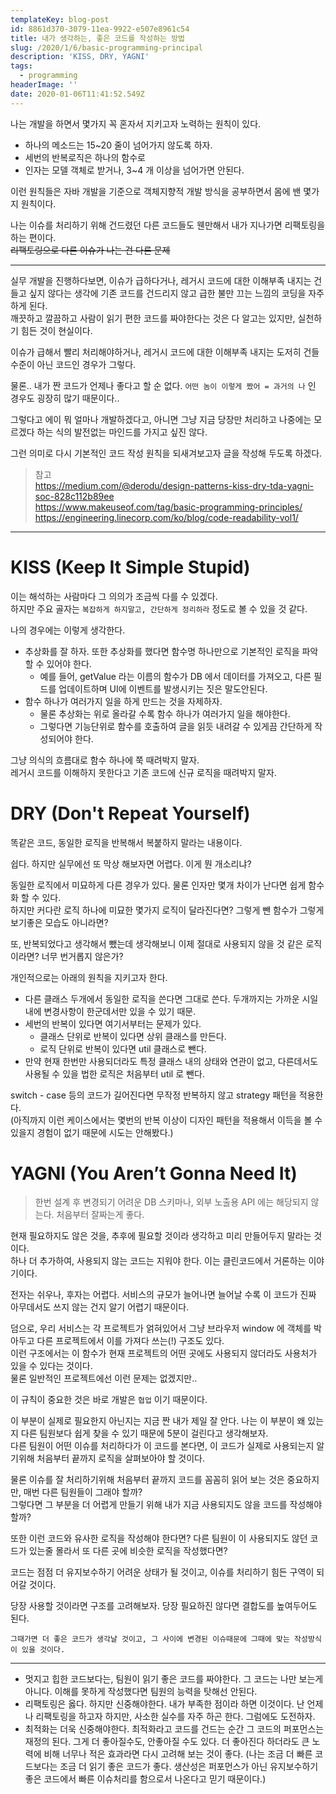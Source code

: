 ```yaml
---
templateKey: blog-post
id: 8861d370-3079-11ea-9922-e507e8961c54
title: 내가 생각하는, 좋은 코드를 작성하는 방법
slug: /2020/1/6/basic-programming-principal
description: 'KISS, DRY, YAGNI'
tags:
  - programming
headerImage: ''
date: 2020-01-06T11:41:52.549Z
---
```


나는 개발을 하면서 몇가지 꼭 혼자서 지키고자 노력하는 원칙이 있다.

- 하나의 메소드는 15~20 줄이 넘어가지 않도록 하자.
- 세번의 반복로직은 하나의 함수로
- 인자는 모델 객체로 받거나, 3~4 개 이상을 넘어가면 안된다.

이런 원칙들은 자바 개발을 기준으로 객체지향적 개발 방식을 공부하면서 몸에 밴 몇가지 원칙이다.

나는 이슈를 처리하기 위해 건드렸던 다른 코드들도 웬만해서 내가 지나가면 리팩토링을 하는 편이다.  
~~리팩토링으로 다른 이슈가 나는 건 다른 문제~~

---

실무 개발을 진행하다보면, 이슈가 급하다거나, 레거시 코드에 대한 이해부족 내지는 건들고 싶지 않다는 생각에 기존 코드를 건드리지 않고 급한 불만 끄는 느낌의 코딩을 자주 하게 된다.  
깨끗하고 깔끔하고 사람이 읽기 편한 코드를 짜야한다는 것은 다 알고는 있지만, 실천하기 힘든 것이 현실이다.

이슈가 급해서 빨리 처리해야하거나, 레거시 코드에 대한 이해부족 내지는 도저히 건들 수준이 아닌 코드인 경우가 그렇다.

물론.. 내가 짠 코드가 언제나 좋다고 할 순 없다. `어떤 놈이 이렇게 짰어 = 과거의 나` 인 경우도 굉장히 많기 때문이다..

그렇다고 에이 뭐 얼마나 개발하겠다고, 아니면 그냥 지금 당장만 처리하고 나중에는 모르겠다 하는 식의 발전없는 마인드를 가지고 싶진 않다.

그런 의미로 다시 기본적인 코드 작성 원칙을 되새겨보고자 글을 작성해 두도록 하겠다.

> 참고  
> https://medium.com/@derodu/design-patterns-kiss-dry-tda-yagni-soc-828c112b89ee  
> https://www.makeuseof.com/tag/basic-programming-principles/  
> https://engineering.linecorp.com/ko/blog/code-readability-vol1/

---

# KISS (Keep It Simple Stupid)

이는 해석하는 사람마다 그 의의가 조금씩 다를 수 있겠다.  
하지만 주요 골자는 `복잡하게 하지말고, 간단하게 정리하라` 정도로 볼 수 있을 것 같다.

나의 경우에는 이렇게 생각한다.

- 추상화를 잘 하자. 또한 추상화를 했다면 함수명 하나만으로 기본적인 로직을 파악할 수 있어야 한다.
  - 예를 들어, getValue 라는 이름의 함수가 DB 에서 데이터를 가져오고, 다른 필드를 업데이트하며 UI에 이벤트를 발생시키는 짓은 말도안된다.
- 함수 하나가 여러가지 일을 하게 만드는 것을 자제하자.
  - 물론 추상화는 위로 올라갈 수록 함수 하나가 여러가지 일을 해야한다.
  - 그렇다면 기능단위로 함수를 호출하여 글을 읽듯 내려갈 수 있게끔 간단하게 작성되어야 한다.
  
그냥 의식의 흐름대로 함수 하나에 쭉 때려박지 말자.  
레거시 코드를 이해하지 못한다고 기존 코드에 신규 로직을 때려박지 말자.

# DRY (Don't Repeat Yourself)

똑같은 코드, 동일한 로직을 반복해서 복붙하지 말라는 내용이다.

쉽다. 하지만 실무에선 또 막상 해보자면 어렵다. 이게 뭔 개소리냐?

동일한 로직에서 미묘하게 다른 경우가 있다. 물론 인자만 몇개 차이가 난다면 쉽게 함수화 할 수 있다.  
하지만 커다란 로직 하나에 미묘한 몇가지 로직이 달라진다면? 그렇게 뺀 함수가 그렇게 보기좋은 모습도 아니라면?

또, 반복되었다고 생각해서 뺐는데 생각해보니 이제 절대로 사용되지 않을 것 같은 로직이라면? 너무 번거롭지 않은가?

개인적으로는 아래의 원칙을 지키고자 한다.

- 다른 클래스 두개에서 동일한 로직을 쓴다면 그대로 쓴다. 두개까지는 가까운 시일 내에 변경사항이 한군데서만 있을 수 있기 때문.
- 세번의 반복이 있다면 여기서부터는 문제가 있다.
  - 클래스 단위로 반복이 있다면 상위 클래스를 만든다.
  - 로직 단위로 반복이 있다면 util 클래스로 뺀다.
- 만약 현재 한번만 사용되더라도 특정 클래스 내의 상태와 연관이 없고, 다른데서도 사용될 수 있을 법한 로직은 처음부터 util 로 뺀다.

switch - case 등의 코드가 길어진다면 무작정 반복하지 않고 strategy 패턴을 적용한다.  
(아직까지 이런 케이스에서는 몇번의 반복 이상이 디자인 패턴을 적용해서 이득을 볼 수 있을지 경험이 없기 때문에 시도는 안해봤다.)

# YAGNI (You Aren’t Gonna Need It)

> 한번 설계 후 변경되기 어려운 DB 스키마나, 외부 노출용 API 에는 해당되지 않는다. 처음부터 잘짜는게 좋다.

현재 필요하지도 않은 것을, 추후에 필요할 것이라 생각하고 미리 만들어두지 말라는 것이다.  
하나 더 추가하여, 사용되지 않는 코드는 지워야 한다. 이는 클린코드에서 거론하는 이야기이다.

전자는 쉬우나, 후자는 어렵다. 서비스의 규모가 늘어나면 늘어날 수록 이 코드가 진짜 아무데서도 쓰지 않는 건지 알기 어렵기 때문이다.

덤으로, 우리 서비스는 각 프로젝트가 얽혀있어서 그냥 브라우저 window 에 객체를 박아두고 다른 프로젝트에서 이를 가져다 쓰는(!) 구조도 있다.  
이런 구조에서는 이 함수가 현재 프로젝트의 어떤 곳에도 사용되지 않더라도 사용처가 있을 수 있다는 것이다.  
물론 일반적인 프로젝트에선 이런 문제는 없겠지만..

이 규칙이 중요한 것은 바로 개발은 `협업` 이기 때문이다.

이 부분이 실제로 필요한지 아닌지는 지금 짠 내가 제일 잘 안다. 나는 이 부분이 왜 있는지 다른 팀원보다 쉽게 찾을 수 있기 때문에 5분이 걸린다고 생각해보자.  
다른 팀원이 어떤 이슈를 처리하다가 이 코드를 본다면, 이 코드가 실제로 사용되는지 알기위해 처음부터 끝까지 로직을 살펴보아야 할 것이다.

물론 이슈를 잘 처리하기위해 처음부터 끝까지 코드를 꼼꼼히 읽어 보는 것은 중요하지만, 매번 다른 팀원들이 그래야 할까?  
그렇다면 그 부분을 더 어렵게 만들기 위해 내가 지금 사용되지도 않을 코드를 작성해야 할까?

또한 이런 코드와 유사한 로직을 작성해야 한다면? 다른 팀원이 이 사용되지도 않던 코드가 있는줄 몰라서 또 다른 곳에 비슷한 로직을 작성했다면?

코드는 점점 더 유지보수하기 어려운 상태가 될 것이고, 이슈를 처리하기 힘든 구역이 되어갈 것이다.

당장 사용할 것이라면 구조를 고려해보자. 당장 필요하진 않다면 결합도를 높여두어도 된다.

`그때가면 더 좋은 코드가 생각날 것이고, 그 사이에 변경된 이슈때문에 그때에 맞는 작성방식이 있을 것이다.`

---

- 멋지고 힙한 코드보다는, 팀원이 읽기 좋은 코드를 짜야한다.
  그 코드는 나만 보는게 아니다. 이해를 못하게 작성했다면 팀원의 능력을 탓해선 안된다.
- 리팩토링은 옳다. 하지만 신중해야한다. 내가 부족한 점이라 하면 이것이다.
  난 언제나 리팩토링을 하고자 하지만, 사소한 실수를 자주 하곤 한다. 그럼에도 도전하자.
- 최적화는 더욱 신중해야한다. 최적화라고 코드를 건드는 순간 그 코드의 퍼포먼스는 재정의 된다.
  그게 더 좋아질수도, 안좋아질 수도 있다. 더 좋아진다 하더라도 큰 노력에 비해 너무나 적은 효과라면 다시 고려해 보는 것이 좋다.
  (나는 조금 더 빠른 코드보다는 조금 더 읽기 좋은 코드가 좋다. 생산성은 퍼포먼스가 아닌 유지보수하기 좋은 코드에서 빠른 이슈처리를 함으로서 나온다고 믿기 때문이다.)
